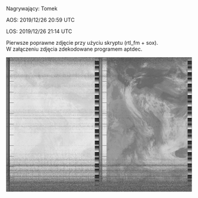 Nagrywający: Tomek

AOS: 2019/12/26 20:59 UTC

LOS: 2019/12/26 21:14 UTC

Pierwsze poprawne zdjęcie przy użyciu skryptu (rtl_fm + sox).  
W załączeniu zdjęcia zdekodowane programem aptdec.

![fotka](output.png)



